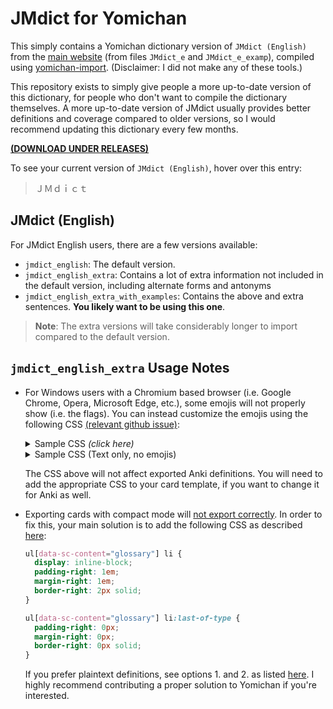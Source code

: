 # JMdict for Yomichan

This simply contains a Yomichan dictionary version of `JMdict (English)`
from the [main website](https://www.edrdg.org/wiki/index.php/JMdict-EDICT_Dictionary_Project)
(from files `JMdict_e` and `JMdict_e_examp`),
compiled using [yomichan-import](https://github.com/FooSoft/yomichan-import).
(Disclaimer: I did not make any of these tools.)

This repository exists to simply give people a more up-to-date version of this dictionary,
for people who don't want to compile the dictionary themselves.
A more up-to-date version of JMdict usually provides better definitions and coverage
compared to older versions, so I would recommend updating this dictionary every few months.

[**(DOWNLOAD UNDER RELEASES)**](https://github.com/Aquafina-water-bottle/jmdict-english-yomichan/releases)

To see your current version of `JMdict (English)`,
hover over this entry:
> ＪＭｄｉｃｔ

## JMdict (English)
For JMdict English users, there are a few versions available:

* `jmdict_english`: The default version.
* `jmdict_english_extra`: Contains a lot of extra information not included in the default version,
    including alternate forms and antonyms
* `jmdict_english_extra_with_examples`: Contains the above and extra sentences.
    **You likely want to be using this one**.

> **Note**: The extra versions will take considerably longer to import compared to the default version.

<!--
Additionally, as of writing this (2022/09/20),
all of the following sources provide relatively older versions of JMdict:
- Matt's Yomichan video (Exact version not included, but likely before 2021)
- Yomichan README (2021-01-01)
In the future, I plan on writing something to automatically re-compile this dictionary daily / weekly.
-->

## `jmdict_english_extra` Usage Notes
* For Windows users with a Chromium based browser (i.e. Google Chrome, Opera, Microsoft Edge, etc.),
    some emojis will not properly show (i.e. the flags).
    You can instead customize the emojis using the following CSS
    [(relevant github issue)](https://github.com/FooSoft/yomichan-import/pull/40#issuecomment-1426941717):

    <details>
    <summary> Sample CSS <i>(click here)</i> </summary>

    ```css
    ul[data-sc-content="glossary"] {
      list-style-type: circle !important;
    }
    ul[data-sc-content="infoGlossary"] {
      list-style-type: "ℹ️ " !important; /* hint: try "💬 " */
    }
    ul[data-sc-content="sourceLanguages"] {
      list-style-type: "🌐 " !important;
    }
    ul[data-sc-content="notes"] {
      list-style-type: "📝 " !important;
    }
    ul[data-sc-content="antonyms"] {
      list-style-type: "🔄 " !important;
    }
    ul[data-sc-content="references"] {
      list-style-type: "➡️ " !important;
    }
    ul[data-sc-content="examples"] {
      list-style-type: "🇯🇵 " !important; /* hint: try "⛩️ ", "👺 ", "🗾 ", or "🎌 " */
    }
    ul[data-sc-content="examples"] > li[lang="en"] {
      list-style-type: "🇬🇧 " !important; /* hint: try "🗽 ", or "🌎 " */
    }
    ```

    </details>

    <details>
    <summary> Sample CSS (Text only, no emojis) </summary>

    ```css
    ul[data-sc-content="glossary"] {
      list-style-type: circle !important;
    }
    ul[data-sc-content="infoGlossary"] {
      list-style-type: "◆ " !important; /* matches closer with monolingual dictionaries. If you want a symbol, try "ⓘ  " */
    }
    ul[data-sc-content="sourceLanguages"] {
      list-style-type: "語源: " !important;
    }
    ul[data-sc-content="notes"] {
      list-style-type: "メモ: " !important;
    }
    ul[data-sc-content="antonyms"] {
      list-style-type: "⇔  " !important;
    }
    ul[data-sc-content="references"] {
      list-style-type: "↪  " !important;
    }
    ul[data-sc-content="examples"] {
      list-style-type: "例文: " !important;
    }

    ol[data-count="1"].definition-list ul[data-sc-content="examples"],
    ol[data-count="1"].definition-list ul[data-sc-content="references"],
    ol[data-count="1"].definition-list ul[data-sc-content="antonyms"],
    ol[data-count="1"].definition-list ul[data-sc-content="notes"],
    ol[data-count="1"].definition-list ul[data-sc-content="sourceLanguages"],
    ol[data-count="1"].definition-list ul[data-sc-content="infoGlossary"] {
      padding-left: 2em !important;
    }
    ```

    </details>

    The CSS above will not affect exported Anki definitions. You will need to add the appropriate CSS to your card template,
    if you want to change it for Anki as well.

* Exporting cards with compact mode will [not export correctly](https://github.com/FooSoft/yomichan/issues/2297).
    In order to fix this, your main solution is to add the following CSS as described [here](https://github.com/FooSoft/yomichan/issues/2297#issuecomment-1426828952):
    ```css
    ul[data-sc-content="glossary"] li {
      display: inline-block;
      padding-right: 1em;
      margin-right: 1em;
      border-right: 2px solid;
    }

    ul[data-sc-content="glossary"] li:last-of-type {
      padding-right: 0px;
      margin-right: 0px;
      border-right: 0px solid;
    }
    ```

    If you prefer plaintext definitions, see options 1. and 2. as listed [here](https://github.com/FooSoft/yomichan/issues/2297#issuecomment-1435371920).
    I highly recommend contributing a proper solution to Yomichan if you're interested.

